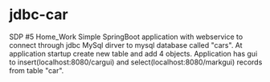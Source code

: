 # jdbc-car
SDP #5 Home_Work
Simple SpringBoot application with webservice to connect through jdbc MySql dirver to mysql database called "cars".
At application startup create new table and add 4 objects.
Application has gui to insert(localhost:8080/cargui) and select(localhost:8080/markgui) records from table "car".
